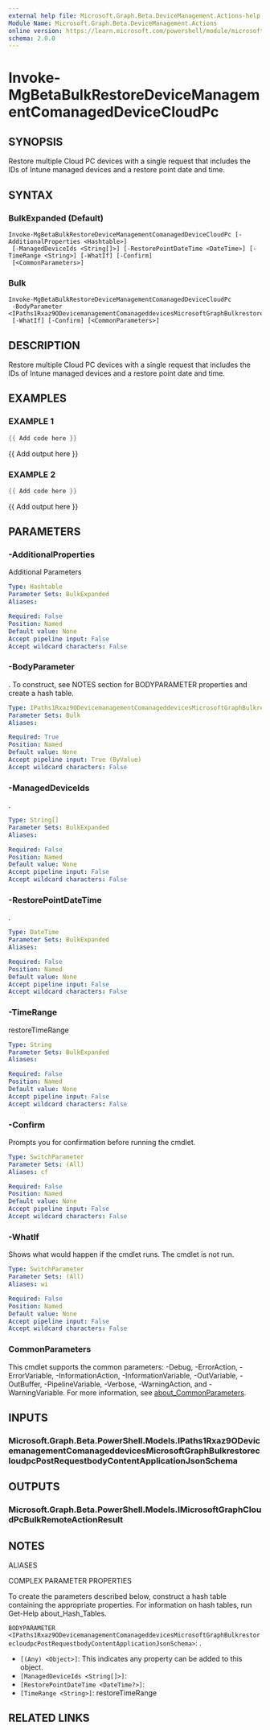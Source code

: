 ```yaml
---
external help file: Microsoft.Graph.Beta.DeviceManagement.Actions-help.xml
Module Name: Microsoft.Graph.Beta.DeviceManagement.Actions
online version: https://learn.microsoft.com/powershell/module/microsoft.graph.beta.devicemanagement.actions/invoke-mgbetabulkrestoredevicemanagementcomanageddevicecloudpc
schema: 2.0.0
---
```


# Invoke-MgBetaBulkRestoreDeviceManagementComanagedDeviceCloudPc

## SYNOPSIS
Restore multiple Cloud PC devices with a single request that includes the IDs of Intune managed devices and a restore point date and time.

## SYNTAX

### BulkExpanded (Default)
```
Invoke-MgBetaBulkRestoreDeviceManagementComanagedDeviceCloudPc [-AdditionalProperties <Hashtable>]
 [-ManagedDeviceIds <String[]>] [-RestorePointDateTime <DateTime>] [-TimeRange <String>] [-WhatIf] [-Confirm]
 [<CommonParameters>]
```

### Bulk
```
Invoke-MgBetaBulkRestoreDeviceManagementComanagedDeviceCloudPc
 -BodyParameter <IPaths1Rxaz9ODevicemanagementComanageddevicesMicrosoftGraphBulkrestorecloudpcPostRequestbodyContentApplicationJsonSchema>
 [-WhatIf] [-Confirm] [<CommonParameters>]
```

## DESCRIPTION
Restore multiple Cloud PC devices with a single request that includes the IDs of Intune managed devices and a restore point date and time.

## EXAMPLES

### EXAMPLE 1
```powershell
{{ Add code here }}
```

{{ Add output here }}

### EXAMPLE 2
```powershell
{{ Add code here }}
```

{{ Add output here }}

## PARAMETERS

### -AdditionalProperties
Additional Parameters

```yaml
Type: Hashtable
Parameter Sets: BulkExpanded
Aliases:

Required: False
Position: Named
Default value: None
Accept pipeline input: False
Accept wildcard characters: False
```

### -BodyParameter
.
To construct, see NOTES section for BODYPARAMETER properties and create a hash table.

```yaml
Type: IPaths1Rxaz9ODevicemanagementComanageddevicesMicrosoftGraphBulkrestorecloudpcPostRequestbodyContentApplicationJsonSchema
Parameter Sets: Bulk
Aliases:

Required: True
Position: Named
Default value: None
Accept pipeline input: True (ByValue)
Accept wildcard characters: False
```

### -ManagedDeviceIds
.

```yaml
Type: String[]
Parameter Sets: BulkExpanded
Aliases:

Required: False
Position: Named
Default value: None
Accept pipeline input: False
Accept wildcard characters: False
```

### -RestorePointDateTime
.

```yaml
Type: DateTime
Parameter Sets: BulkExpanded
Aliases:

Required: False
Position: Named
Default value: None
Accept pipeline input: False
Accept wildcard characters: False
```

### -TimeRange
restoreTimeRange

```yaml
Type: String
Parameter Sets: BulkExpanded
Aliases:

Required: False
Position: Named
Default value: None
Accept pipeline input: False
Accept wildcard characters: False
```

### -Confirm
Prompts you for confirmation before running the cmdlet.

```yaml
Type: SwitchParameter
Parameter Sets: (All)
Aliases: cf

Required: False
Position: Named
Default value: None
Accept pipeline input: False
Accept wildcard characters: False
```

### -WhatIf
Shows what would happen if the cmdlet runs.
The cmdlet is not run.

```yaml
Type: SwitchParameter
Parameter Sets: (All)
Aliases: wi

Required: False
Position: Named
Default value: None
Accept pipeline input: False
Accept wildcard characters: False
```

### CommonParameters
This cmdlet supports the common parameters: -Debug, -ErrorAction, -ErrorVariable, -InformationAction, -InformationVariable, -OutVariable, -OutBuffer, -PipelineVariable, -Verbose, -WarningAction, and -WarningVariable. For more information, see [about_CommonParameters](http://go.microsoft.com/fwlink/?LinkID=113216).

## INPUTS

### Microsoft.Graph.Beta.PowerShell.Models.IPaths1Rxaz9ODevicemanagementComanageddevicesMicrosoftGraphBulkrestorecloudpcPostRequestbodyContentApplicationJsonSchema
## OUTPUTS

### Microsoft.Graph.Beta.PowerShell.Models.IMicrosoftGraphCloudPcBulkRemoteActionResult
## NOTES

ALIASES

COMPLEX PARAMETER PROPERTIES

To create the parameters described below, construct a hash table containing the appropriate properties. For information on hash tables, run Get-Help about_Hash_Tables.


`BODYPARAMETER <IPaths1Rxaz9ODevicemanagementComanageddevicesMicrosoftGraphBulkrestorecloudpcPostRequestbodyContentApplicationJsonSchema>`: .
  - `[(Any) <Object>]`: This indicates any property can be added to this object.
  - `[ManagedDeviceIds <String[]>]`: 
  - `[RestorePointDateTime <DateTime?>]`: 
  - `[TimeRange <String>]`: restoreTimeRange

## RELATED LINKS
